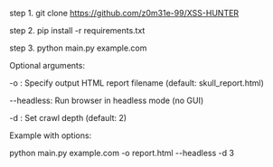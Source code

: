 step 1. git clone https://github.com/z0m31e-99/XSS-HUNTER

step 2. pip install -r requirements.txt

step 3. python main.py example.com

Optional arguments:

-o <outputfile>: Specify output HTML report filename (default: skull_report.html)

--headless: Run browser in headless mode (no GUI)

-d <depth>: Set crawl depth (default: 2)

Example with options:


python main.py example.com -o report.html --headless -d 3
